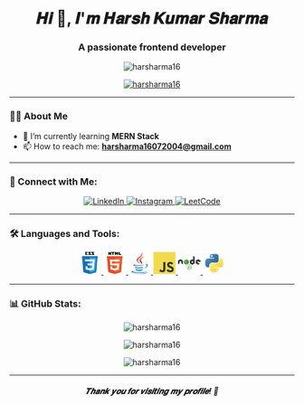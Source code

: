 <h1 align="center">𝑯𝒊 👋, 𝑰'𝒎 𝑯𝒂𝒓𝒔𝒉 𝑲𝒖𝒎𝒂𝒓 𝑺𝒉𝒂𝒓𝒎𝒂</h1>
<h3 align="center">A passionate frontend developer</h3>

<p align="center">
  <img src="https://komarev.com/ghpvc/?username=harsharma16&label=Profile%20views&color=0e75b6&style=flat" alt="harsharma16" />
</p>

<p align="center">
  <a href="https://github.com/ryo-ma/github-profile-trophy">
    <img src="https://github-profile-trophy.vercel.app/?username=harsharma16" alt="harsharma16" />
  </a>
</p>

---

### 👨‍💻 About Me
- 🌱 I’m currently learning **MERN Stack**
- 📫 How to reach me: **[harsharma16072004@gmail.com](mailto:harsharma16072004@gmail.com)**

---

### 🔗 Connect with Me:
<p align="center">
  <a href="https://linkedin.com/in/harsh-kumar-sharma-87a85024b/" target="blank">
    <img src="https://raw.githubusercontent.com/rahuldkjain/github-profile-readme-generator/master/src/images/icons/Social/linked-in-alt.svg" alt="LinkedIn" height="30" width="40" />
  </a>
  <a href="https://instagram.com/harsharma_16" target="blank">
    <img src="https://raw.githubusercontent.com/rahuldkjain/github-profile-readme-generator/master/src/images/icons/Social/instagram.svg" alt="Instagram" height="30" width="40" />
  </a>
  <a href="https://www.leetcode.com/harsharma_200" target="blank">
    <img src="https://raw.githubusercontent.com/rahuldkjain/github-profile-readme-generator/master/src/images/icons/Social/leet-code.svg" alt="LeetCode" height="30" width="40" />
  </a>
</p>

---

### 🛠️ Languages and Tools:
<p align="center">
  <a href="https://www.w3schools.com/css/" target="_blank" rel="noreferrer">
    <img src="https://raw.githubusercontent.com/devicons/devicon/master/icons/css3/css3-original-wordmark.svg" alt="CSS3" width="40" height="40" />
  </a>
  <a href="https://www.w3.org/html/" target="_blank" rel="noreferrer">
    <img src="https://raw.githubusercontent.com/devicons/devicon/master/icons/html5/html5-original-wordmark.svg" alt="HTML5" width="40" height="40" />
  </a>
  <a href="https://www.java.com" target="_blank" rel="noreferrer">
    <img src="https://raw.githubusercontent.com/devicons/devicon/master/icons/java/java-original.svg" alt="Java" width="40" height="40" />
  </a>
  <a href="https://developer.mozilla.org/en-US/docs/Web/JavaScript" target="_blank" rel="noreferrer">
    <img src="https://raw.githubusercontent.com/devicons/devicon/master/icons/javascript/javascript-original.svg" alt="JavaScript" width="40" height="40" />
  </a>
  <a href="https://nodejs.org" target="_blank" rel="noreferrer">
    <img src="https://raw.githubusercontent.com/devicons/devicon/master/icons/nodejs/nodejs-original-wordmark.svg" alt="Node.js" width="40" height="40" />
  </a>
  <a href="https://www.python.org" target="_blank" rel="noreferrer">
    <img src="https://raw.githubusercontent.com/devicons/devicon/master/icons/python/python-original.svg" alt="Python" width="40" height="40" />
  </a>
</p>

---

### 📊 GitHub Stats:
<p align="center">
  <img src="https://github-readme-stats.vercel.app/api/top-langs?username=harsharma16&show_icons=true&locale=en&layout=compact" alt="harsharma16" />
</p>

<p align="center">
  <img src="https://github-readme-stats.vercel.app/api?username=harsharma16&show_icons=true&locale=en" alt="harsharma16" />
</p>

<p align="center">
  <img src="https://github-readme-streak-stats.herokuapp.com/?user=harsharma16&theme=dark" alt="harsharma16" />
</p>

---

<h5 align="center">𝑻𝒉𝒂𝒏𝒌 𝒚𝒐𝒖 𝒇𝒐𝒓 𝒗𝒊𝒔𝒊𝒕𝒊𝒏𝒈 𝒎𝒚 𝒑𝒓𝒐𝒇𝒊𝒍𝒆! 🙌</h5>
